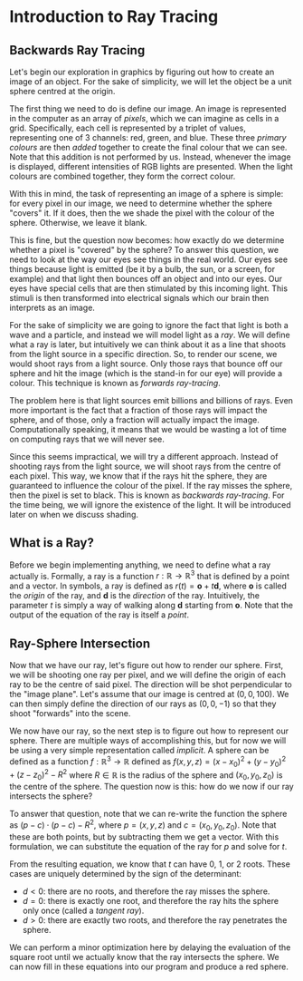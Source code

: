 # Introduction to Ray Tracing

## Backwards Ray Tracing

Let's begin our exploration in graphics by figuring out how to create an image
of an object. For the sake of simplicity, we will let the object be a unit
sphere centred at the origin.

The first thing we need to do is define our image. An image is represented in
the computer as an array of *pixels*, which we can imagine as cells in a grid.
Specifically, each cell is represented by a triplet of values, representing one
of 3 channels: red, green, and blue. These three *primary colours* are then
*added* together to create the final colour that we can see. Note that this
addition is not performed by us. Instead, whenever the image is displayed,
different intensities of RGB lights are presented. When the light colours are
combined together, they form the correct colour.

With this in mind, the task of representing an image of a sphere is simple: for
every pixel in our image, we need to determine whether the sphere "covers" it.
If it does, then the we shade the pixel with the colour of the sphere.
Otherwise, we leave it blank. 

This is fine, but the question now becomes: how exactly do we determine whether
a pixel is "covered" by the sphere?
To answer this question, we need to look at the way our eyes see things in the
real world. Our eyes see things because light is emitted (be it by a bulb, the
sun, or a screen, for example) and that light then bounces off an object and
into our eyes. Our eyes have special cells that are then stimulated by this
incoming light. This stimuli is then transformed into electrical signals which
our brain then interprets as an image.

For the sake of simplicity we are going to ignore the fact that light is both a
wave and a particle, and instead we will model light as a *ray*. We will define
what a ray is later, but intuitively we can think about it as a line that shoots
from the light source in a specific direction. So, to render our scene, we would
shoot rays from a light source. Only those rays that bounce off our sphere and
hit the image (which is the stand-in for our eye) will provide a colour. This
technique is known as *forwards ray-tracing*.

The problem here is that light sources emit billions and billions of rays. Even
more important is the fact that a fraction of those rays will impact the sphere,
and of those, only a fraction will actually impact the image. Computationally
speaking, it means that we would be wasting a lot of time on computing rays that
we will never see. 

Since this seems impractical, we will try a different approach. Instead of
shooting rays from the light source, we will shoot rays from the centre of each
pixel. This way, we know that if the rays hit the sphere, they are guaranteed to
influence the colour of the pixel. If the ray misses the sphere, then the pixel
is set to black. This is known as *backwards ray-tracing*. For the time being,
we will ignore the existence of the light. It will be introduced later on when
we discuss shading.

## What is a Ray?

Before we begin implementing anything, we need to define what a ray actually is.
Formally, a ray is a function $r : \mathbb{R} \rightarrow \mathbb{R}^3$ that is
defined by a point and a vector. In symbols, a ray is defined as $r(t) =
\mathbf{o} + t\mathbf{d}$, where $\mathbf{o}$ is called the *origin* of the ray,
and $\mathbf{d}$ is the *direction* of the ray.
Intuitively, the parameter $t$ is simply a way of walking along $\mathbf{d}$
starting from $\mathbf{o}$. Note that the output of the equation of the ray is
itself a *point*.

## Ray-Sphere Intersection

Now that we have our ray, let's figure out how to render our sphere. First, we
will be shooting one ray per pixel, and we will define the origin of each ray to
be the centre of said pixel. The direction will be shot perpendicular to the
"image plane". Let's assume that our image is centred at $(0, 0, 100)$. We can
then simply define the direction of our rays as $(0, 0, -1)$ so that they shoot
"forwards" into the scene.

We now have our ray, so the next step is to figure out how to represent our
sphere. There are multiple ways of accomplishing this, but for now we will be
using a very simple representation called *implicit*. A sphere can be defined as
a function $f : \mathbb{R}^3 \rightarrow \mathbb{R}$ defined as $f(x, y, z) =
(x - x_0)^2 + (y - y_0)^2 + (z - z_0)^2 - R^2$ where $R \in \mathbb{R}$ is the
radius of the sphere and $(x_0, y_0, z_0)$ is the centre of the sphere. The
question now is this: how do we now if our ray intersects the sphere?

To answer that question, note that we can re-write the function the sphere as
$(p - c) \cdot (p - c) - R^2$, where $p = (x, y, z)$ and $c = (x_0, y_0, z_0)$.
Note that these are both points, but by subtracting them we get a vector. With
this formulation, we can substitute the equation of the ray for $p$ and solve
for $t$.

From the resulting equation, we know that $t$ can have 0, 1, or 2 roots. These
cases are uniquely determined by the sign of the determinant:

* $d < 0$: there are no roots, and therefore the ray misses the sphere.
* $d = 0$: there is exactly one root, and therefore the ray hits the sphere only
  once (called a *tangent ray*).
* $d > 0$: there are exactly two roots, and therefore the ray penetrates the
  sphere.

We can perform a minor optimization here by delaying the evaluation of the
square root until we actually know that the ray intersects the sphere. We can
now fill in these equations into our program and produce a red sphere.
